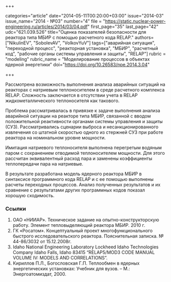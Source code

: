 +++

categories="article"
date="2014-05-11T00:20:00+03:00"
issue="2014-03"
issue_name="2014 - №03"
number="4"
file = "https://static.nuclear-power-engineering.ru/articles/2014/03/04.pdf"
first_page="35"
last_page="42"
udc="621.039.526"
title="Оценка показателей безопасности для реактора типа МБИР с помощью расчетного кода RELAP."
authors=["NikulinEV", "SobolevAV", "VolkovYuV"]
tags=["аварийная ситуация", "переходной процесс", "реакторная установка", "МБИР", "расчетный код", "рабочие органы системы управления и защиты", "RELAP"]
rubric = "modeling"
rubric_name = "Моделирование процессов в объектах ядерной энергетики"
doi="https://doi.org/10.26583/npe.2014.3.04"

+++

Рассмотрена возможность выполнения анализа аварийных ситуаций на реакторах с натриевым теплоносителем в среде расчетного комплекса RELAP. Сложность заключается в отсутствии учета в RELAP жидкометаллического теплоносителя как такового.

Проблема рассматривалась в привязке к задаче выполнения анализа аварийной ситуации на реакторе типа МБИР, связанной с вводом положительной реактивности органами системы управления и защиты (СУЗ). Рассматривались сценарии выброса и несанкционированного извлечения со штатной скоростью одного из стержней СУЗ при работе реактора на номинальном уровне мощности.

Имитация натриевого теплоносителя выполнена перегретым водяным паром с сохранением отводимой теплоносителем мощности. Для этого рассчитан эквивалентный расход пара и заменены коэффициенты теплопередачи пара на натриевые.

В результате разработана модель ядерного реактора МБИР в синтаксисе программного кода RELAP и с ее помощью выполнены расчеты переходных процессов. Анализ полученных результатов и их сравнение с результатами других программных кодов показал хорошую сходимость.

### Ссылки

1. ОАО «НИИАР». Техническое задание на опытно-конструкторскую работу. Элемент тепловыделяющий реактора МБИР. 2010 г.
2. ГК «Росатом». Концептуальный проект многофункционального быстрого исследовательского реактора. Пояснительная записка. № 44-86/3032 от 15.12.2008г.
3. Idaho National Engineering Laboratory Lockheed Idaho Technologies Company Idaho Falls, Idaho 83415 “RELAP5/MOD3 CODE MANUAL VOLUME IV: MODELS AND CORRELATIONS”.
4. Кириллов П.Л., Богословская Г.П. Теплообмен в ядерных энергетических установках: Учебник для вузов. – М.: Энергоатомиздат, 2000.